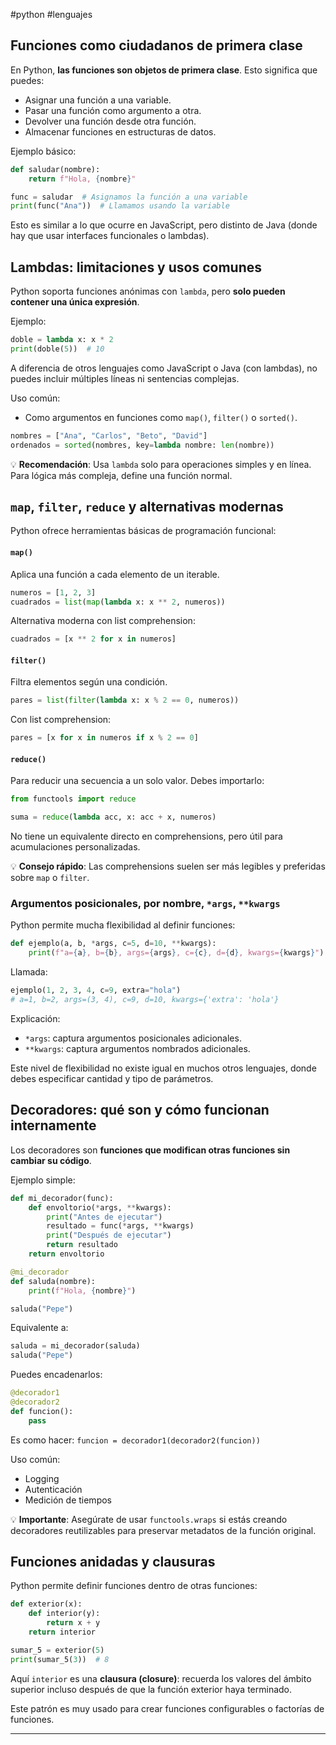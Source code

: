 #python #lenguajes

## Funciones como ciudadanos de primera clase

En Python, **las funciones son objetos de primera clase**. Esto significa que puedes:

- Asignar una función a una variable.
- Pasar una función como argumento a otra.
- Devolver una función desde otra función.
- Almacenar funciones en estructuras de datos.

Ejemplo básico:

```python
def saludar(nombre):
    return f"Hola, {nombre}"

func = saludar  # Asignamos la función a una variable
print(func("Ana"))  # Llamamos usando la variable
```

Esto es similar a lo que ocurre en JavaScript, pero distinto de Java (donde hay que usar interfaces funcionales o lambdas).

## Lambdas: limitaciones y usos comunes

Python soporta funciones anónimas con `lambda`, pero **solo pueden contener una única expresión**.

Ejemplo:

```python
doble = lambda x: x * 2
print(doble(5))  # 10
```

A diferencia de otros lenguajes como JavaScript o Java (con lambdas), no puedes incluir múltiples líneas ni sentencias complejas.

Uso común:
- Como argumentos en funciones como `map()`, `filter()` o `sorted()`.

```python
nombres = ["Ana", "Carlos", "Beto", "David"]
ordenados = sorted(nombres, key=lambda nombre: len(nombre))
```

💡 **Recomendación**: Usa `lambda` solo para operaciones simples y en línea. Para lógica más compleja, define una función normal.

## `map`, `filter`, `reduce` y alternativas modernas

Python ofrece herramientas básicas de programación funcional:

#### `map()`
Aplica una función a cada elemento de un iterable.

```python
numeros = [1, 2, 3]
cuadrados = list(map(lambda x: x ** 2, numeros))
```

Alternativa moderna con list comprehension:

```python
cuadrados = [x ** 2 for x in numeros]
```

#### `filter()`
Filtra elementos según una condición.

```python
pares = list(filter(lambda x: x % 2 == 0, numeros))
```

Con list comprehension:

```python
pares = [x for x in numeros if x % 2 == 0]
```

#### `reduce()`
Para reducir una secuencia a un solo valor. Debes importarlo:

```python
from functools import reduce

suma = reduce(lambda acc, x: acc + x, numeros)
```

No tiene un equivalente directo en comprehensions, pero útil para acumulaciones personalizadas.

💡 **Consejo rápido**: Las comprehensions suelen ser más legibles y preferidas sobre `map` o `filter`.

### Argumentos posicionales, por nombre, `*args`, `**kwargs`

Python permite mucha flexibilidad al definir funciones:

```python
def ejemplo(a, b, *args, c=5, d=10, **kwargs):
    print(f"a={a}, b={b}, args={args}, c={c}, d={d}, kwargs={kwargs}")
```

Llamada:

```python
ejemplo(1, 2, 3, 4, c=9, extra="hola")
# a=1, b=2, args=(3, 4), c=9, d=10, kwargs={'extra': 'hola'}
```

Explicación:
- `*args`: captura argumentos posicionales adicionales.
- `**kwargs`: captura argumentos nombrados adicionales.

Este nivel de flexibilidad no existe igual en muchos otros lenguajes, donde debes especificar cantidad y tipo de parámetros.

## Decoradores: qué son y cómo funcionan internamente

Los decoradores son **funciones que modifican otras funciones sin cambiar su código**.

Ejemplo simple:

```python
def mi_decorador(func):
    def envoltorio(*args, **kwargs):
        print("Antes de ejecutar")
        resultado = func(*args, **kwargs)
        print("Después de ejecutar")
        return resultado
    return envoltorio

@mi_decorador
def saluda(nombre):
    print(f"Hola, {nombre}")

saluda("Pepe")
```

Equivalente a:

```python
saluda = mi_decorador(saluda)
saluda("Pepe")
```

Puedes encadenarlos:

```python
@decorador1
@decorador2
def funcion():
    pass
```

Es como hacer: `funcion = decorador1(decorador2(funcion))`

Uso común:
- Logging
- Autenticación
- Medición de tiempos

💡 **Importante**: Asegúrate de usar `functools.wraps` si estás creando decoradores reutilizables para preservar metadatos de la función original.

## Funciones anidadas y clausuras

Python permite definir funciones dentro de otras funciones:

```python
def exterior(x):
    def interior(y):
        return x + y
    return interior

sumar_5 = exterior(5)
print(sumar_5(3))  # 8
```

Aquí `interior` es una **clausura (closure)**: recuerda los valores del ámbito superior incluso después de que la función exterior haya terminado.

Este patrón es muy usado para crear funciones configurables o factorías de funciones.

---
